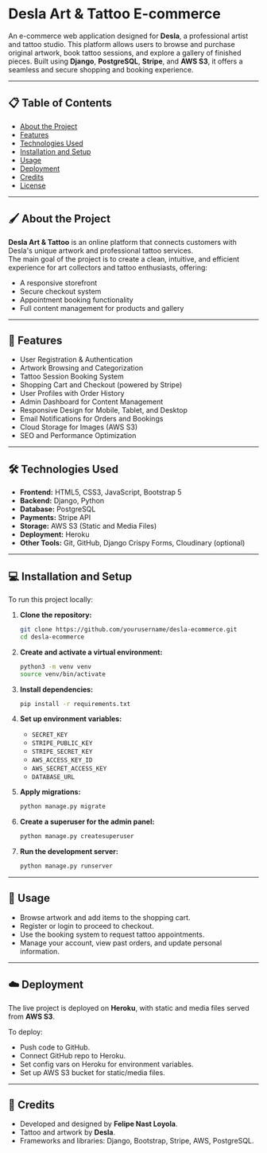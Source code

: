 # Desla Art & Tattoo E-commerce

An e-commerce web application designed for **Desla**, a professional artist and tattoo studio. This platform allows users to browse and purchase original artwork, book tattoo sessions, and explore a gallery of finished pieces. Built using **Django**, **PostgreSQL**, **Stripe**, and **AWS S3**, it offers a seamless and secure shopping and booking experience.

---

## 📋 Table of Contents
- [About the Project](#about-the-project)
- [Features](#features)
- [Technologies Used](#technologies-used)
- [Installation and Setup](#installation-and-setup)
- [Usage](#usage)
- [Deployment](#deployment)
- [Credits](#credits)
- [License](#license)

---

## 🖌️ About the Project

**Desla Art & Tattoo** is an online platform that connects customers with Desla's unique artwork and professional tattoo services.  
The main goal of the project is to create a clean, intuitive, and efficient experience for art collectors and tattoo enthusiasts, offering:

- A responsive storefront
- Secure checkout system
- Appointment booking functionality
- Full content management for products and gallery

---

## 🚀 Features

- User Registration & Authentication
- Artwork Browsing and Categorization
- Tattoo Session Booking System
- Shopping Cart and Checkout (powered by Stripe)
- User Profiles with Order History
- Admin Dashboard for Content Management
- Responsive Design for Mobile, Tablet, and Desktop
- Email Notifications for Orders and Bookings
- Cloud Storage for Images (AWS S3)
- SEO and Performance Optimization

---

## 🛠️ Technologies Used

- **Frontend:** HTML5, CSS3, JavaScript, Bootstrap 5
- **Backend:** Django, Python
- **Database:** PostgreSQL
- **Payments:** Stripe API
- **Storage:** AWS S3 (Static and Media Files)
- **Deployment:** Heroku
- **Other Tools:** Git, GitHub, Django Crispy Forms, Cloudinary (optional)

---

## 💻 Installation and Setup

To run this project locally:

1. **Clone the repository:**
   ```bash
   git clone https://github.com/yourusername/desla-ecommerce.git
   cd desla-ecommerce
   ```

2. **Create and activate a virtual environment:**
   ```bash
   python3 -m venv venv
   source venv/bin/activate
   ```

3. **Install dependencies:**
   ```bash
   pip install -r requirements.txt
   ```

4. **Set up environment variables:**
   - `SECRET_KEY`
   - `STRIPE_PUBLIC_KEY`
   - `STRIPE_SECRET_KEY`
   - `AWS_ACCESS_KEY_ID`
   - `AWS_SECRET_ACCESS_KEY`
   - `DATABASE_URL`

5. **Apply migrations:**
   ```bash
   python manage.py migrate
   ```

6. **Create a superuser for the admin panel:**
   ```bash
   python manage.py createsuperuser
   ```

7. **Run the development server:**
   ```bash
   python manage.py runserver
   ```

---

## 📖 Usage

- Browse artwork and add items to the shopping cart.
- Register or login to proceed to checkout.
- Use the booking system to request tattoo appointments.
- Manage your account, view past orders, and update personal information.

---

## ☁️ Deployment

The live project is deployed on **Heroku**, with static and media files served from **AWS S3**.

To deploy:

- Push code to GitHub.
- Connect GitHub repo to Heroku.
- Set config vars on Heroku for environment variables.
- Set up AWS S3 bucket for static/media files.

---

## 🙌 Credits

- Developed and designed by **Felipe Nast Loyola**.
- Tattoo and artwork by **Desla**.
- Frameworks and libraries: Django, Bootstrap, Stripe, AWS, PostgreSQL.
